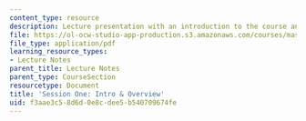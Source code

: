 ```yaml
---
content_type: resource
description: Lecture presentation with an introduction to the course and digital anthropology.
file: https://ol-ocw-studio-app-production.s3.amazonaws.com/courses/mas-966-digital-anthropology-spring-2003/f3aae3c58d6d0e8cdee5b540709674fe_daintro.pdf
file_type: application/pdf
learning_resource_types:
- Lecture Notes
parent_title: Lecture Notes
parent_type: CourseSection
resourcetype: Document
title: 'Session One: Intro & Overview'
uid: f3aae3c5-8d6d-0e8c-dee5-b540709674fe
---
```


